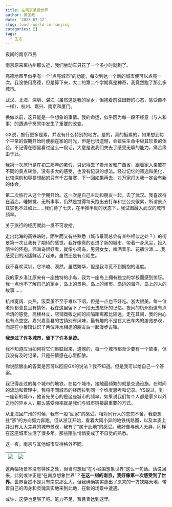 ```yaml
---
title: 在南京感受世界
author: 黄国政
date: '2023-07-12'
slug: touch-world-in-nanjing
categories: []
tags:
  - 生活
---
```


夜间的南京市民

<!--more-->

南京原来离杭州那么近，我们坐动车只花了一个多小时就到了。

高德地图里似乎有一个“点亮城市”的功能，每次到达一个新的城市便可以点亮一次。我没使用高德，但是算下来，大二的第二个学期真是神奇，我竟然跑了那么多城市。

武汉、北海、深圳、湛江（虽然这是我的家乡，但抱着前往田野的心态，感受自不一样）、杭州、嘉兴、南京和厦门。

换做以前，这只能是一件想象的事情。我的命运，似乎因为每一段不经意（与人和事）的遭遇于冥冥中发生了重要的改变。

GX说，旅行更多是累，并没有什么特别的地方。是的，真的挺累的，如果想到每个平常的假期开始时便躺在家的时光，但是也很遗憾，会错失生命中极其珍贵的体验。不记得在哪里看过这么一段话，大意是说我们失去了感受无聊的能力，痛苦缘由于此。

我第一次旅行是在初三那年的暑假，只记得去了贵州省和广西省，跟着家人亲戚在不同的景点转悠，没有多大的感受，也没有记录的想法。经过记忆的筛选和美化，比较深刻和容易想起的只有千古苗寨，下一回如果再去，对万家灯火我一定会有新的体会。

第二次旅行从这个学期开始。这一次是自己主动和朋友一起，去了武汉。我喜欢待在酒店，睡懒觉、无所事事，仍然是觉得每天跑出去打车和坐公交很累，所谓景点其实也不过如此……我们待了七天，在半推半就的状态下，我试图融入武汉的城市频率。

关于旅行的经历就此一发不可收拾。

走出北海的高铁站时，陌生而又有些熟悉（城市景观总会有某些相似之处？）的街景第一次让我有了期待的感觉，我好像真的走进了新的城市，带着一身风尘，投入陌生的怀抱。涠洲岛很好看，就像小鸡岛，男男女女，啤酒音乐、花裤沙滩……我感受到的闲适鲜活了起来，虽然还是有点陌生。

我不喜欢深圳，它冷峻、漠然，虽然繁华，但是我寻觅不到拥抱的温度。

我的家乡湛江原来有一座独特的小岛，我为一座岛上拥有独立的学校而感到惊讶。我一点也不了解自己的家乡，岛上的景色、岛上的闹市、岛边的海洋、岛上的人的故事……

杭州宽阔、炎热，饭菜虽不至于难以下咽，但是一点也不好吃。浙大很美，每一位老师都善良且有情怀，我在这里留下了一段无法忘怀的记忆。夜间的杭州街道有点冷清的感觉，高楼林立，店铺商贩之间的间隔距离都比较远，走在其间，我的内心也有点空空。嘉兴嘉善县的古镇别有风味，最有趣的不是在大巴车内的游览参观，而是在小餐馆认识了两位萍水相逢的朋友后一起漫步古镇。

**我走过了许多城市，留下了许多足迹。**

我不知道应当如何将它们串联起来，遗憾的，每一个城市都至少要有一个故事，但我没有及时记录，只是任情感在心里酝酿。

你说酝酿出的答案是否可以回应GX的说法？我不知道。但是我可以给自己一个答案。

我记得走过的每个城市的地铁。在每个城市，接触最频繁的就是交通设施，在时间的流动和管理中，我将不同城市的经历拉到同一个维度思考和记录。YS说过，到一座新的城市，他首先关心的是这座城市的频率。如果说我们每个人都是家乡以外之地的异乡人，那么感受频率就是我们与城市链接最重要的方式。

从北海回广州的时候，我有一股“回家”的感受。相对同行人的恋恋不舍，我更想往“家”的方向努力奔跑。但从浙江开始，看着大同小异的地铁线路图，以及本质上并没有太大差异的城市景观，我有了“属于此地”的感受。我好像与他人无异，同样在这座城市生活了很多年。那些陌生悄悄变成了不自觉的熟悉。

这一夜，南京与其他城市显得格外不同。

|![](/images/posts/2023/07/07-12-nanjing1.jpg)|![](/images/posts/2023/07/07-12-nanjing2.jpg)|
|:--:|:--:|

这两幅场景本没有特殊之处，但当时想起“在小谷围想象世界”这么一句话。话说回来，此刻或许正是“在南京想象世界”？**在这一刻的南京，我好像第一次感受到了世界**。世界当然不是只有南京那么大，但我确确实实走出了原来的一方狭隘天地，带着自己的肉身和灵魂真实地来到此地，在新的场景中遭遇。

或许，这便也足够了吧。笔力不足，暂且表达到这里。































